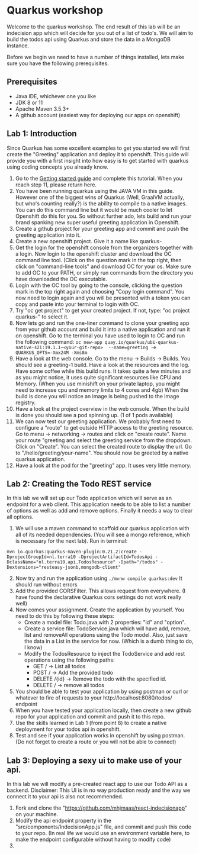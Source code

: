 # Quarkus workshop

Welcome to the quarkus workshop. The end result of this lab will be an indecision app which will decide for you out of a list of todo's. We will aim to build the todos api using Quarkus and store the data in a MongoDB instance.

Before we begin we need to have a number of things installed, lets make sure you have the following prerequisites.

## Prerequisites 
- Java IDE, whichever one you like
- JDK 8 or 11
- Apache Maven 3.5.3+
- A github account (easiest way for deploying our apps on openshift)

## Lab 1: Introduction

Since Quarkus has some excellent examples to get you started we will first create the "Greeting" application and deploy it to openshift. This guide will provide you with a first insight into how easy is to get started with quarkus using coding concepts you already know.

1. Go to the [Getting started guide](https://quarkus.io/guides/getting-started-guide) and complete this tutorial. When you reach step 11, please return here.
2. You have been running quarkus using the JAVA VM in this guide. However one of the biggest wins of Quarkus (Well, GraalVM actually, but who's counting really?) is the ability to compile to a native images. You can do this command line but it would be much cooler to let Openshift do this for you. So without further ado, lets build and run your brand spanking new super useful greeting application in Openshift.
3. Create a github project for your greeting app and commit and push the greeting application into it.
4. Create a new openshift project. Give it a name like quarkus-<your-name>
5. Get the login for the openshift console from the organizers together with a login. Now login to the openshift cluster and download the OC command line tool. (Click on the question mark in the top right, then click on "command-line tools" and download OC for your os. Make sure to add OC to your PATH, or simply run commands from the directory you have downloaded the OC executable.
6. Login with the OC tool by going to the console, clicking the question mark in the top right again and choosing "Copy login command". You now need to login again and you will be presented with a token you can copy and paste into your terminal to login with OC. 
7. Try "oc get project" to get your created project. If not, type: "oc project quarkus-<your-name>" to select it.
8. Now lets go and run the one-liner command to clone your greeting app from your github account and build it into a native application and run it on openshift. Go to the terminal you have used to login to OC and run the following command:
`oc new-app quay.io/quarkus/ubi-quarkus-native-s2i:19.1.1~<your-git-repo>  --name=greeting -e QUARKUS_OPTS=-Xmx24M -Xms8m`
9. Have a look at the web console. Go to the menu -> Builds -> Builds. You should see a greeting-1 build. Have a look at the resources and the log. Have some coffee while this build runs. It takes quite a few minutes and as you might notice, it uses quite significant resources like CPU and Memory. (When you use minishift on your private laptop, you might need to increase cpu and memory limits to 4 cores and 4gb) When the build is done you will notice an image is being pushed to the image registry.
10. Have a look at the project overview in the web console. When the build is done you should see a pod spinning up. (1 of 1 pods available)
11. We can now test our greeting application. We probably first need to configure a "route" to get outside HTTP access to the greeting resource. Go to menu -> networking -> routes and click on "create route". Name your route "greeting and select the greeting service from the dropdown. Click on "Create". You can select the created route to display the url. Go to "<your-greeting-route>/hello/greeting/your-name". You should now be greeted by a native quarkus application.
12. Have a look at the pod for the "greeting" app. It uses very little memory.

## Lab 2: Creating the Todo REST service

In this lab we will set up our Todo application which will serve as an endpoint for a web client. This application needs to be able to list a number of options as well as add and remove options. Finally it needs a way to clear all options.

1. We will use a maven command to scaffold our quarkus application with all of its needed dependencies. (You will see a mongo reference, which is necessary for the next lab). Run in terminal: 

`mvn io.quarkus:quarkus-maven-plugin:0.21.2:create -DprojectGroupId=nl.terra10 -DprojectArtifactId=TodosApi -DclassName="nl.terra10.api.TodosResource" -Dpath="/todos" -Dextensions="resteasy-jsonb,mongodb-client"`

2. Now try and run the application using `./mvnw compile quarkus:dev` It should run without errors
3. Add the provided CORSFilter. This allows request from everywhere. (I have found the declarative Quarkus cors settings do not work really well)
4. Now comes your assignment. Create the application by yourself. You need to do this by following these steps:
   - Create a model file: Todo.java with 2 properties: "id" and "option".
   - Create a service file: TodoService.java which will have add, remove, list and removeAll operations using the Todo model. Also, just save the data in a List<Todo> in the service for now. (Which is a dumb thing to do, I know)
   - Modify the TodosResource to inject the TodoService and add rest operations using the following paths:
     - GET / -> List all todos
     - POST / -> Add the provided todo
     - DELETE /{id} -> Remove the todo with the specified id.
     - DELETE / -> remove all todos 
5. You should be able to test your application by using postman or curl or whatever to fire of requests to your http://localhost:8080/todos/ endpoint
6. When you have tested your application locally, then create a new github repo for your application and commit and push it to this repo.
7. Use the skills learned in Lab 1 (from point 8) to create a native deployment for your todos api in openshift.
8. Test and see if your application works in openshift by using postman. (Do not forget to create a route or you will not be able to connect)

## Lab 3: Deploying a sexy ui to make use of your api.

In this lab we will modify a pre-created react app to use our Todo API as a backend. Disclaimer: This UI is in no way production ready and the way we connect it to your api is also not recommended. 

1. Fork and clone the "https://github.com/mhjmaas/react-indecisionapp" on your machine.
2. Modify the api endpoint property in the "src/components/IndecisionApp.js" file, and commit and push this code to your repo. (In real life we would use an environment variable here, to make the endpoint configurable without having to modify code)
3. 
